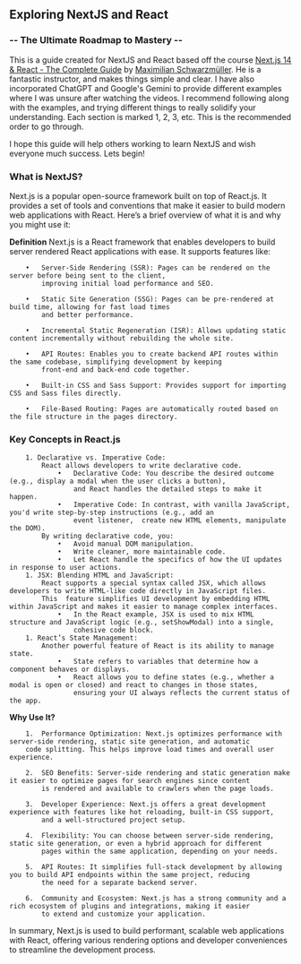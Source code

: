 ## Exploring NextJS and React
### -- The Ultimate Roadmap to Mastery --

This is a guide created for NextJS and React based off the course [Next.js 14 & React - The Complete Guide](https://www.udemy.com/course/nextjs-react-the-complete-guide/?couponCode=OF83024F) by [Maximilian Schwarzmüller](https://www.udemy.com/course/nextjs-react-the-complete-guide/#instructor-1). He is a fantastic instructor, and makes things simple and clear. I have also incorporated ChatGPT and Google's Gemini to provide different examples where I was unsure after watching the videos. I recommend following along with the examples, and trying different things to really solidify your understanding. Each section is marked 1, 2, 3, etc. This is the recommended order to go through.

I hope this guide will help others working to learn NextJS and wish everyone much success. Lets begin!

### What is NextJS?
Next.js is a popular open-source framework built on top of React.js. It provides a set of tools and conventions that make it easier to build modern web applications with React. Here’s a brief overview of what it is and why you might use it:

**Definition**
Next.js is a React framework that enables developers to build server rendered React applications with ease. It supports features like:
```
    •   Server-Side Rendering (SSR): Pages can be rendered on the server before being sent to the client,
        improving initial load performance and SEO.

    •	Static Site Generation (SSG): Pages can be pre-rendered at build time, allowing for fast load times
        and better performance.

    •	Incremental Static Regeneration (ISR): Allows updating static content incrementally without rebuilding the whole site.

    •	API Routes: Enables you to create backend API routes within the same codebase, simplifying development by keeping
        front-end and back-end code together.

    •	Built-in CSS and Sass Support: Provides support for importing CSS and Sass files directly.

    •	File-Based Routing: Pages are automatically routed based on the file structure in the pages directory.
```
### Key Concepts in React.js
```
    1. Declarative vs. Imperative Code:
        React allows developers to write declarative code.
            •	Declarative Code: You describe the desired outcome (e.g., display a modal when the user clicks a button),
                and React handles the detailed steps to make it happen.
            •	Imperative Code: In contrast, with vanilla JavaScript, you'd write step-by-step instructions (e.g., add an
                event listener,  create new HTML elements, manipulate the DOM).
        By writing declarative code, you:
            •	Avoid manual DOM manipulation.
            •	Write cleaner, more maintainable code.
            •	Let React handle the specifics of how the UI updates in response to user actions.
    1. JSX: Blending HTML and JavaScript:
        React supports a special syntax called JSX, which allows developers to write HTML-like code directly in JavaScript files.
        This  feature simplifies UI development by embedding HTML within JavaScript and makes it easier to manage complex interfaces.
            •	In the React example, JSX is used to mix HTML structure and JavaScript logic (e.g., setShowModal) into a single,
                cohesive code block.
    1. React’s State Management:
        Another powerful feature of React is its ability to manage state.
            •	State refers to variables that determine how a component behaves or displays.
            •	React allows you to define states (e.g., whether a modal is open or closed) and react to changes in those states,
                ensuring your UI always reflects the current status of the app.
```

**Why Use It?**
```
    1.	Performance Optimization: Next.js optimizes performance with server-side rendering, static site generation, and automatic
    code splitting. This helps improve load times and overall user experience.

    2.	SEO Benefits: Server-side rendering and static generation make it easier to optimize pages for search engines since content
        is rendered and available to crawlers when the page loads.

    3.	Developer Experience: Next.js offers a great development experience with features like hot reloading, built-in CSS support,
        and a well-structured project setup.

    4.	Flexibility: You can choose between server-side rendering, static site generation, or even a hybrid approach for different
        pages within the same application, depending on your needs.

    5.	API Routes: It simplifies full-stack development by allowing you to build API endpoints within the same project, reducing
        the need for a separate backend server.

    6.	Community and Ecosystem: Next.js has a strong community and a rich ecosystem of plugins and integrations, making it easier
        to extend and customize your application.
```

In summary, Next.js is used to build performant, scalable web applications with React, offering various rendering options and developer conveniences to streamline the development process.


